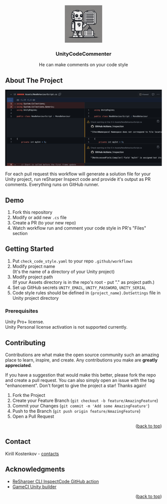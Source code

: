 <!-- Improved compatibility of back to top link: See: https://github.com/othneildrew/Best-README-Template/pull/73 -->
<a name="readme-top"></a>

<!-- PROJECT LOGO -->
<br />
<div align="center">
  <a href="https://github.com/kkostenkov/UnityCodeCommenter">
    <img src="docs/images/logo.png" alt="Logo" width="120" height="120">
  </a>

  <h3 align="center">UnityCodeCommenter</h3>

  <p align="center">
    He can make comments on your code style
  </p>
</div>


<!-- ABOUT THE PROJECT -->
## About The Project
![Product Name Screen Shot][product-screenshot]

For each pull request this workflow will generate a solution file for your Unity project, run reSharper Inspect code and provide it's output as PR comments. Everything runs on GitHub runner.

<!-- GETTING STARTED -->
## Demo
1. Fork this repository
1. Modify or add new `.cs` file
1. Create a PR (to your new repo)
1. Watch workflow run and comment your code style in PR's "Files" section

## Getting Started

1. Put `check_code_style.yaml` to your repo `.github/workflows`  
1. Modify project name  
(It's the name of a directory of your Unity project) 
1. Modify project path  
(If your Assets directory is in the repo's root - put "." as project path.)  
1. Set up GitHub secrets `UNITY_EMAIL`, `UNITY_PASSWORD`, `UNITY_SERIAL`
1. Code style rules should be defined in `{project_name}.DotSettings` file in Unity project directory

### Prerequisites

Unity Pro+ license.  
Unity Personal license activation is not supported currently.

<!-- CONTRIBUTING -->
## Contributing

Contributions are what make the open source community such an amazing place to learn, inspire, and create. Any contributions you make are **greatly appreciated**.

If you have a suggestion that would make this better, please fork the repo and create a pull request. You can also simply open an issue with the tag "enhancement".
Don't forget to give the project a star! Thanks again!

1. Fork the Project
2. Create your Feature Branch (`git checkout -b feature/AmazingFeature`)
3. Commit your Changes (`git commit -m 'Add some AmazingFeature'`)
4. Push to the Branch (`git push origin feature/AmazingFeature`)
5. Open a Pull Request

<p align="right">(<a href="#readme-top">back to top</a>)</p>


<!-- CONTACT -->
## Contact

Kirill Kostenkov - [contacts](https://kkostenkov.github.io)


<!-- ACKNOWLEDGMENTS -->
## Acknowledgments

* [ReSharper CLI InspectCode GitHub action](https://github.com/muno92/resharper_inspectcode)
* [GameCI Unity builder](https://github.com/game-ci/unity-builder)

<p align="right">(<a href="#readme-top">back to top</a>)</p>



<!-- MARKDOWN LINKS & IMAGES -->
<!-- https://www.markdownguide.org/basic-syntax/#reference-style-links -->
[product-screenshot]: docs/images/screenshot.png
